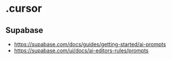# .cursor

## Supabase

- https://supabase.com/docs/guides/getting-started/ai-prompts
- https://supabase.com/ui/docs/ai-editors-rules/prompts
